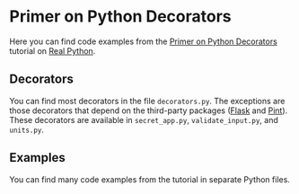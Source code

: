 # Primer on Python Decorators

Here you can find code examples from the [Primer on Python Decorators](https://realpython.com/primer-on-python-decorators/) tutorial on [Real Python](https://realpython.com/).

## Decorators

You can find most decorators in the file `decorators.py`. The exceptions are those decorators that depend on the third-party packages ([Flask](http://flask.pocoo.org/) and [Pint](https://pint.readthedocs.io/)). These decorators are available in `secret_app.py`, `validate_input.py`, and `units.py`.

## Examples

You can find many code examples from the tutorial in separate Python files.
